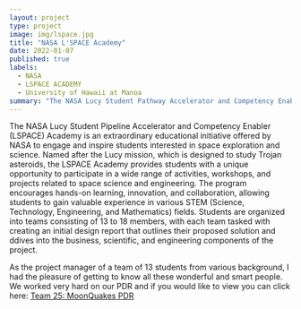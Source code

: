 ```yaml
---
layout: project
type: project
image: img/lspace.jpg
title: "NASA L'SPACE Academy"
date: 2022-01-07
published: true
labels:
  - NASA 
  - LSPACE ACADEMY
  - University of Hawaii at Manoa
summary: "The NASA Lucy Student Pathway Accelerator and Competency Enabler (L'SPACE) Academy is a free, online, interactive 12-week program that enables college students to gain insight into the space industry."
---
```


The NASA Lucy Student Pipeline Accelerator and Competency Enabler (LSPACE) Academy is an extraordinary educational initiative offered by NASA to engage and inspire students interested in space exploration and science. Named after the Lucy mission, which is designed to study Trojan asteroids, the LSPACE Academy provides students with a unique opportunity to participate in a wide range of activities, workshops, and projects related to space science and engineering. The program encourages hands-on learning, innovation, and collaboration, allowing students to gain valuable experience in various STEM (Science, Technology, Engineering, and Mathematics) fields. Students are organized into teams consisting of 13 to 18 members, with each team tasked with creating an initial design report that outlines their proposed solution and ddives into the business, scientific, and engineering components of the project. 

As the project manager of a team of 13 students from various background, I had the pleasure of getting to know all these wonderful and smart people. We worked very hard on our PDR and if you would like to view you can click here: [Team 25: MoonQuakes PDR](https://drive.google.com/file/d/1vMSHdxhNTzQjXQf2jV3Tp84pP1vnUbhn/view?usp=sharing)

